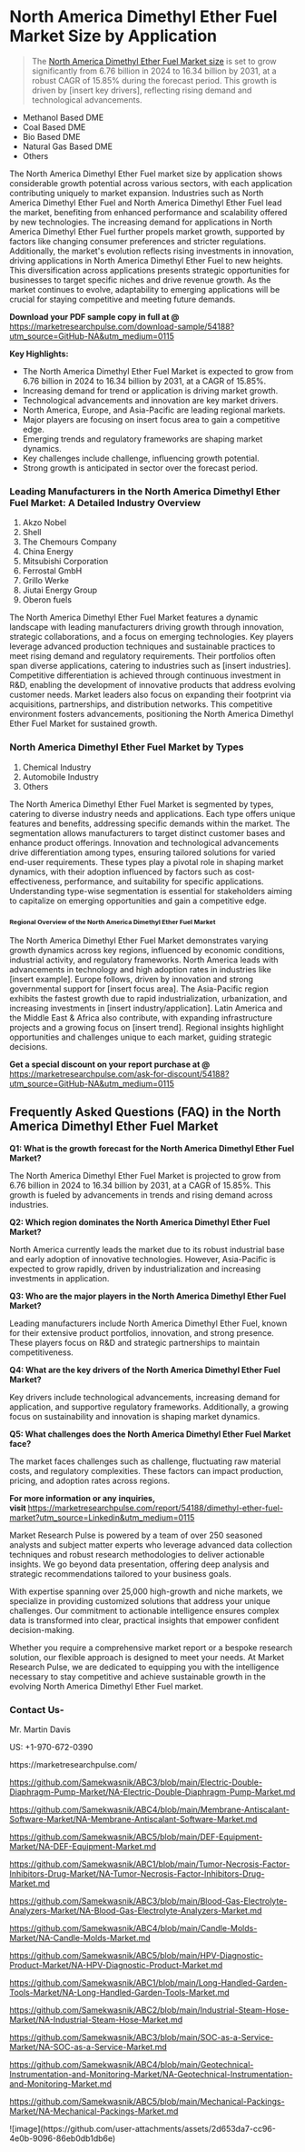 <h1>North America Dimethyl Ether Fuel Market&nbsp;Size by Application</h1><blockquote><p>The <a href="https://marketresearchpulse.com/download-sample/54188?utm_source=GitHub-NA&amp;utm_medium=0115">North America Dimethyl Ether Fuel Market size</a> is set to grow significantly from 6.76 billion in 2024 to 16.34 billion by 2031, at a robust CAGR of 15.85% during the forecast period. This growth is driven by [insert key drivers], reflecting rising demand and technological advancements.</p></blockquote><ul><li>Methanol Based DME<li> Coal Based DME<li> Bio Based DME<li> Natural Gas Based DME<li> Others</li></ul><p>The North America Dimethyl Ether Fuel market size by application shows considerable growth potential across various sectors, with each application contributing uniquely to market expansion. Industries such as North America Dimethyl Ether Fuel and North America Dimethyl Ether Fuel lead the market, benefiting from enhanced performance and scalability offered by new technologies. The increasing demand for applications in North America Dimethyl Ether Fuel further propels market growth, supported by factors like changing consumer preferences and stricter regulations. Additionally, the market's evolution reflects rising investments in innovation, driving applications in North America Dimethyl Ether Fuel to new heights. This diversification across applications presents strategic opportunities for businesses to target specific niches and drive revenue growth. As the market continues to evolve, adaptability to emerging applications will be crucial for staying competitive and meeting future demands.</p><p><strong>Download your PDF sample copy in full at @ </strong><a href="https://marketresearchpulse.com/download-sample/54188?utm_source=GitHub-NA&amp;utm_medium=0115">https://marketresearchpulse.com/download-sample/54188?utm_source=GitHub-NA&amp;utm_medium=0115</a></p><p><strong>Key Highlights: </strong></p><ul><li>The North America Dimethyl Ether Fuel Market is expected to grow from 6.76 billion in 2024 to 16.34 billion by 2031, at a CAGR of 15.85%.</li><li>Increasing demand for trend or application is driving market growth.</li><li>Technological advancements and innovation are key market drivers.</li><li>North America, Europe, and Asia-Pacific are leading regional markets.</li><li>Major players are focusing on insert focus area to gain a competitive edge.</li><li>Emerging trends and regulatory frameworks are shaping market dynamics.</li><li>Key challenges include challenge, influencing growth potential.</li><li>Strong growth is anticipated in sector over the forecast period.</li></ul><h3>Leading Manufacturers in the North America Dimethyl Ether Fuel Market: A Detailed Industry Overview</h3><ol><li>Akzo Nobel</li><li>Shell</li><li>The Chemours Company</li><li>China Energy</li><li>Mitsubishi Corporation</li><li>Ferrostal GmbH</li><li>Grillo Werke</li><li>Jiutai Energy Group</li><li>Oberon fuels</li></ol><div class="flex max-w-full flex-col flex-grow"><div class="min-h-8 text-message flex w-full flex-col items-end gap-2 whitespace-normal break-words [.text-message+&amp;]:mt-5" dir="auto" data-message-author-role="assistant" data-message-id="fd8432e4-4910-450d-b182-61b7bfb0a01f" data-message-model-slug="gpt-4o"><div class="flex w-full flex-col gap-1 empty:hidden first:pt-[3px]"><div class="markdown prose w-full break-words dark:prose-invert light"><p>The North America Dimethyl Ether Fuel Market features a dynamic landscape with leading manufacturers driving growth through innovation, strategic collaborations, and a focus on emerging technologies. Key players leverage advanced production techniques and sustainable practices to meet rising demand and regulatory requirements. Their portfolios often span diverse applications, catering to industries such as [insert industries]. Competitive differentiation is achieved through continuous investment in R&amp;D, enabling the development of innovative products that address evolving customer needs. Market leaders also focus on expanding their footprint via acquisitions, partnerships, and distribution networks. This competitive environment fosters advancements, positioning the North America Dimethyl Ether Fuel Market for sustained growth.</p></div></div></div></div><h3>North America Dimethyl Ether Fuel Market by Types</h3><ol><li>Chemical Industry<li> Automobile Industry<li> Others</li></ol><div class="flex max-w-full flex-col flex-grow"><div class="min-h-8 text-message flex w-full flex-col items-end gap-2 whitespace-normal break-words [.text-message+&amp;]:mt-5" dir="auto" data-message-author-role="assistant" data-message-id="084470be-0bb7-4664-bddf-5156b4f41249" data-message-model-slug="gpt-4o-mini"><div class="flex w-full flex-col gap-1 empty:hidden first:pt-[3px]"><div class="markdown prose w-full break-words dark:prose-invert light"><p>The North America Dimethyl Ether Fuel Market is segmented by types, catering to diverse industry needs and applications. Each type offers unique features and benefits, addressing specific demands within the market. The segmentation allows manufacturers to target distinct customer bases and enhance product offerings. Innovation and technological advancements drive differentiation among types, ensuring tailored solutions for varied end-user requirements. These types play a pivotal role in shaping market dynamics, with their adoption influenced by factors such as cost-effectiveness, performance, and suitability for specific applications. Understanding type-wise segmentation is essential for stakeholders aiming to capitalize on emerging opportunities and gain a competitive edge.</p></div></div></div></div><h3><span style="font-size: 11px;">Regional Overview of the North America Dimethyl Ether Fuel Market</span></h3><div class="flex max-w-full flex-col flex-grow"><div class="min-h-8 text-message flex w-full flex-col items-end gap-2 whitespace-normal break-words [.text-message+&amp;]:mt-5" dir="auto" data-message-author-role="assistant" data-message-id="e9038762-ce64-4e30-91c9-9bd413514231" data-message-model-slug="gpt-4o-mini"><div class="flex w-full flex-col gap-1 empty:hidden first:pt-[3px]"><div class="markdown prose w-full break-words dark:prose-invert light"><p>The North America Dimethyl Ether Fuel Market demonstrates varying growth dynamics across key regions, influenced by economic conditions, industrial activity, and regulatory frameworks. North America leads with advancements in technology and high adoption rates in industries like [insert example]. Europe follows, driven by innovation and strong governmental support for [insert focus area]. The Asia-Pacific region exhibits the fastest growth due to rapid industrialization, urbanization, and increasing investments in [insert industry/application]. Latin America and the Middle East &amp; Africa also contribute, with expanding infrastructure projects and a growing focus on [insert trend]. Regional insights highlight opportunities and challenges unique to each market, guiding strategic decisions.</p></div></div></div></div><p><strong>Get a special discount on your report purchase at @ </strong><a href="https://marketresearchpulse.com/ask-for-discount/54188?utm_source=GitHub-NA&amp;utm_medium=0115">https://marketresearchpulse.com/ask-for-discount/54188?utm_source=GitHub-NA&amp;utm_medium=0115</a></p><h2>Frequently Asked Questions (FAQ) in the North America Dimethyl Ether Fuel Market</h2><p><strong>Q1: What is the growth forecast for the North America Dimethyl Ether Fuel Market?</strong></p><p>The North America Dimethyl Ether Fuel Market is projected to grow from 6.76 billion in 2024 to 16.34 billion by 2031, at a CAGR of 15.85%. This growth is fueled by advancements in trends and rising demand across industries.</p><p><strong>Q2: Which region dominates the North America Dimethyl Ether Fuel Market?</strong></p><p>North America currently leads the market due to its robust industrial base and early adoption of innovative technologies. However, Asia-Pacific is expected to grow rapidly, driven by industrialization and increasing investments in application.</p><p><strong>Q3: Who are the major players in the North America Dimethyl Ether Fuel Market?</strong></p><p>Leading manufacturers include North America Dimethyl Ether Fuel, known for their extensive product portfolios, innovation, and strong presence. These players focus on R&amp;D and strategic partnerships to maintain competitiveness.</p><p><strong>Q4: What are the key drivers of the North America Dimethyl Ether Fuel Market?</strong></p><p>Key drivers include technological advancements, increasing demand for application, and supportive regulatory frameworks. Additionally, a growing focus on sustainability and innovation is shaping market dynamics.</p><p><strong>Q5: What challenges does the North America Dimethyl Ether Fuel Market face?</strong></p><p>The market faces challenges such as challenge, fluctuating raw material costs, and regulatory complexities. These factors can impact production, pricing, and adoption rates across regions.</p><p><strong>For more information or any inquiries, visit&nbsp;</strong><a href="https://marketresearchpulse.com/report/54188/dimethyl-ether-fuel-market?utm_source=Linkedin&utm_medium=0115">https://marketresearchpulse.com/report/54188/dimethyl-ether-fuel-market?utm_source=Linkedin&utm_medium=0115</a></p><p>Market Research Pulse is powered by a team of over 250 seasoned analysts and subject matter experts who leverage advanced data collection techniques and robust research methodologies to deliver actionable insights. We go beyond data presentation, offering deep analysis and strategic recommendations tailored to your business goals.</p><p>With expertise spanning over 25,000 high-growth and niche markets, we specialize in providing customized solutions that address your unique challenges. Our commitment to actionable intelligence ensures complex data is transformed into clear, practical insights that empower confident decision-making.</p><p>Whether you require a comprehensive market report or a bespoke research solution, our flexible approach is designed to meet your needs. At Market Research Pulse, we are dedicated to equipping you with the intelligence necessary to stay competitive and achieve sustainable growth in the evolving North America Dimethyl Ether Fuel market.</p><h3><strong>Contact Us-</strong></h3><p>Mr. Martin Davis</p><p>US: +1-970-672-0390</p><p>https://marketresearchpulse.com/</p><p><a href="https://github.com/Samekwasnik/ABC3/blob/main/Electric-Double-Diaphragm-Pump-Market/NA-Electric-Double-Diaphragm-Pump-Market.md">https://github.com/Samekwasnik/ABC3/blob/main/Electric-Double-Diaphragm-Pump-Market/NA-Electric-Double-Diaphragm-Pump-Market.md</a></p><p><a href="https://github.com/Samekwasnik/ABC4/blob/main/Membrane-Antiscalant-Software-Market/NA-Membrane-Antiscalant-Software-Market.md">https://github.com/Samekwasnik/ABC4/blob/main/Membrane-Antiscalant-Software-Market/NA-Membrane-Antiscalant-Software-Market.md</a></p><p><a href="https://github.com/Samekwasnik/ABC5/blob/main/DEF-Equipment-Market/NA-DEF-Equipment-Market.md">https://github.com/Samekwasnik/ABC5/blob/main/DEF-Equipment-Market/NA-DEF-Equipment-Market.md</a></p><p><a href="https://github.com/Samekwasnik/ABC1/blob/main/Tumor-Necrosis-Factor-Inhibitors-Drug-Market/NA-Tumor-Necrosis-Factor-Inhibitors-Drug-Market.md">https://github.com/Samekwasnik/ABC1/blob/main/Tumor-Necrosis-Factor-Inhibitors-Drug-Market/NA-Tumor-Necrosis-Factor-Inhibitors-Drug-Market.md</a></p><p><a href="https://github.com/Samekwasnik/ABC3/blob/main/Blood-Gas-Electrolyte-Analyzers-Market/NA-Blood-Gas-Electrolyte-Analyzers-Market.md">https://github.com/Samekwasnik/ABC3/blob/main/Blood-Gas-Electrolyte-Analyzers-Market/NA-Blood-Gas-Electrolyte-Analyzers-Market.md</a></p><p><a href="https://github.com/Samekwasnik/ABC4/blob/main/Candle-Molds-Market/NA-Candle-Molds-Market.md">https://github.com/Samekwasnik/ABC4/blob/main/Candle-Molds-Market/NA-Candle-Molds-Market.md</a></p><p><a href="https://github.com/Samekwasnik/ABC5/blob/main/HPV-Diagnostic-Product-Market/NA-HPV-Diagnostic-Product-Market.md">https://github.com/Samekwasnik/ABC5/blob/main/HPV-Diagnostic-Product-Market/NA-HPV-Diagnostic-Product-Market.md</a></p><p><a href="https://github.com/Samekwasnik/ABC1/blob/main/Long-Handled-Garden-Tools-Market/NA-Long-Handled-Garden-Tools-Market.md">https://github.com/Samekwasnik/ABC1/blob/main/Long-Handled-Garden-Tools-Market/NA-Long-Handled-Garden-Tools-Market.md</a></p><p><a href="https://github.com/Samekwasnik/ABC2/blob/main/Industrial-Steam-Hose-Market/NA-Industrial-Steam-Hose-Market.md">https://github.com/Samekwasnik/ABC2/blob/main/Industrial-Steam-Hose-Market/NA-Industrial-Steam-Hose-Market.md</a></p><p><a href="https://github.com/Samekwasnik/ABC3/blob/main/SOC-as-a-Service-Market/NA-SOC-as-a-Service-Market.md">https://github.com/Samekwasnik/ABC3/blob/main/SOC-as-a-Service-Market/NA-SOC-as-a-Service-Market.md</a></p><p><a href="https://github.com/Samekwasnik/ABC4/blob/main/Geotechnical-Instrumentation-and-Monitoring-Market/NA-Geotechnical-Instrumentation-and-Monitoring-Market.md">https://github.com/Samekwasnik/ABC4/blob/main/Geotechnical-Instrumentation-and-Monitoring-Market/NA-Geotechnical-Instrumentation-and-Monitoring-Market.md</a></p><p><a href="https://github.com/Samekwasnik/ABC5/blob/main/Mechanical-Packings-Market/NA-Mechanical-Packings-Market.md">https://github.com/Samekwasnik/ABC5/blob/main/Mechanical-Packings-Market/NA-Mechanical-Packings-Market.md</a></p>
![image](https://github.com/user-attachments/assets/2d653da7-cc96-4e0b-9096-86eb0db1db6e)
